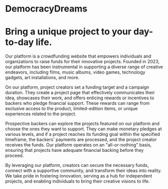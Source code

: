 # DemocracyDreams
# Bring a unique project to your day-to-day life.

Our platform is a crowdfunding website that empowers individuals and organizations to raise funds for their innovative projects. Founded in 2023, our platform has been instrumental in supporting a diverse range of creative endeavors, including films, music albums, video games, technology gadgets, art installations, and more.

On our platform, project creators set a funding target and a campaign duration. They create a project page that effectively communicates their idea, showcases their work, and offers enticing rewards or incentives to backers who pledge financial support. These rewards can range from exclusive access to the product, limited-edition items, or unique experiences related to the project.

Prospective backers can explore the projects featured on our platform and choose the ones they want to support. They can make monetary pledges at various levels, and if a project reaches its funding goal within the specified timeframe, the backers' payments are processed, and the project creator receives the funds. Our platform operates on an "all-or-nothing" basis, ensuring that projects have adequate financial backing before they proceed.

By leveraging our platform, creators can secure the necessary funds, connect with a supportive community, and transform their ideas into reality. We take pride in fostering innovation, serving as a hub for independent projects, and enabling individuals to bring their creative visions to life.
